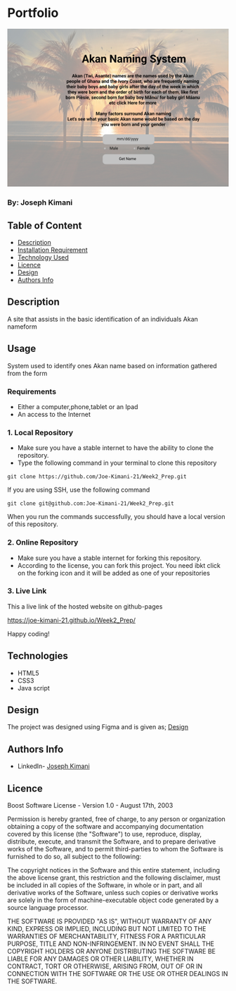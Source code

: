 # Portfolio

![Project Image](./images/portfolio.jpg)

### By: Joseph Kimani

## Table of Content
-   [Description](#description)
-   [Installation Requirement](#usage)
-   [Technology Used](#technologies)
-   [Licence](#licence)
-   [Design](#design)
-   [Authors Info](#author-info)
## Description

A site that assists in the basic identification of an individuals Akan nameform


## Usage

System used to identify ones Akan name based on information gathered from the form

### Requirements
-   Either a computer,phone,tablet or an Ipad
-   An access to the Internet
### 1. Local Repository
-   Make sure you have a stable internet to have the ability to clone the repository.
-   Type the following command in your terminal to clone this repository
```
git clone https://github.com/Joe-Kimani-21/Week2_Prep.git
```
If you are using SSH, use the following command
```
git clone git@github.com:Joe-Kimani-21/Week2_Prep.git
```
When you run the commands successfully, you should have a local version of this repository.
### 2. Online Repository
-   Make sure you have a stable internet for forking this repository.
-   According to the license, you can fork this project. You need ibkt click on the forking icon and it will be added as one of your repositories
### 3. Live Link

This a live link of the hosted website on github-pages

https://joe-kimani-21.github.io/Week2_Prep/


Happy coding!
## Technologies
-   HTML5
-   CSS3
-   Java script

## Design

The project was designed using Figma and is given as; [Design](https://www.figma.com/file/1YWBDd1v0Crt4Ac0wrBWbF/Akan?node-id=0%3A1)


## Authors Info
-  LinkedIn- [Joseph Kimani](https://www.linkedin.com/in/joseph-k-235a99140/)

## Licence

Boost Software License - Version 1.0 - August 17th, 2003

Permission is hereby granted, free of charge, to any person or organization
obtaining a copy of the software and accompanying documentation covered by
this license (the "Software") to use, reproduce, display, distribute,
execute, and transmit the Software, and to prepare derivative works of the
Software, and to permit third-parties to whom the Software is furnished to
do so, all subject to the following:

The copyright notices in the Software and this entire statement, including
the above license grant, this restriction and the following disclaimer,
must be included in all copies of the Software, in whole or in part, and
all derivative works of the Software, unless such copies or derivative
works are solely in the form of machine-executable object code generated by
a source language processor.

THE SOFTWARE IS PROVIDED "AS IS", WITHOUT WARRANTY OF ANY KIND, EXPRESS OR
IMPLIED, INCLUDING BUT NOT LIMITED TO THE WARRANTIES OF MERCHANTABILITY,
FITNESS FOR A PARTICULAR PURPOSE, TITLE AND NON-INFRINGEMENT. IN NO EVENT
SHALL THE COPYRIGHT HOLDERS OR ANYONE DISTRIBUTING THE SOFTWARE BE LIABLE
FOR ANY DAMAGES OR OTHER LIABILITY, WHETHER IN CONTRACT, TORT OR OTHERWISE,
ARISING FROM, OUT OF OR IN CONNECTION WITH THE SOFTWARE OR THE USE OR OTHER
DEALINGS IN THE SOFTWARE.
